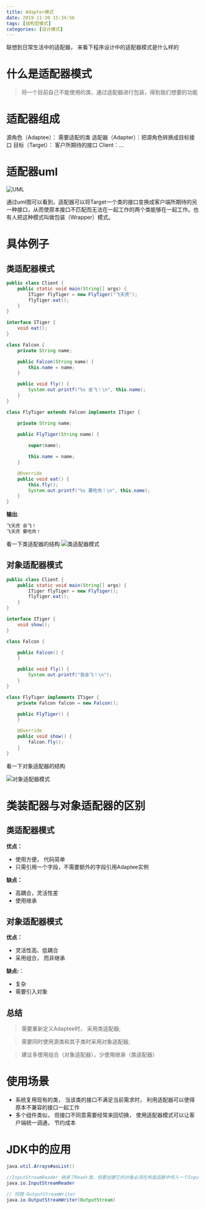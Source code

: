 ```yaml
---
title: Adapter模式
date: 2019-11-30 15:34:56
tags: [结构型模式]
categories: [设计模式]
---
```


联想到日常生活中的适配器， 来看下程序设计中的适配器模式是什么样的
<!--more-->

# 什么是适配器模式

> 将一个目前自己不能使用的类，通过适配器进行包装，得到我们想要的功能


# 适配器组成

源角色（Adaptee）： 需要适配的类
适配器（Adapter）：把源角色转换成目标接口
目标（Target）： 客户所期待的接口
Client：...

# 适配器uml

![UML](/适配器模式-UML.jpg)

通过uml图可以看到，适配器可以将Target一个类的接口变换成客户端所期待的另一种接口，从而使原本接口不匹配而无法在一起工作的两个类能够在一起工作。也有人把这种模式叫做包装（Wrapper）模式。
# 具体例子
## 类适配器模式
```java
public class Client {
    public static void main(String[] args) {
        ITiger flyTiger = new FlyTiger("飞天虎");
        flyTiger.eat();
    }
}

interface ITiger {
    void eat();
}

class Falcon {
    private String name;

    public Falcon(String name) {
        this.name = name;
    }

    public void fly() {
        System.out.printf("%s 会飞！\n", this.name);
    }
}

class FlyTiger extends Falcon implements ITiger {

    private String name;

    public FlyTiger(String name) {
        
        super(name);

        this.name = name;
    }

    @Override
    public void eat() {
        this.fly();
        System.out.printf("%s 要吃肉！\n", this.name);
    }
}
```

**输出**:

```java
飞天虎 会飞！
飞天虎 要吃肉！
```
看一下类适配器的结构
![类适配器模式](/类适配器模式.jpg)


## 对象适配器模式

```java
public class Client {
    public static void main(String[] args) {
        ITiger flyTiger = new FlyTiger();
        flyTiger.eat();
    }
}

interface ITiger {
    void show();
}

class Falcon {

    public Falcon() {
    }

    public void fly() {
        System.out.printf("我会飞！\n");
    }
}

class FlyTiger implements ITiger {
    private Falcon falcon = new Falcon();

    public FlyTiger() {
    }

    @Override
    public void show() {
        falcon.fly();
    }
}
```
看一下对象适配器的结构

![对象适配器模式](/对象适配器模式.jpg)

# 类装配器与对象适配器的区别

## 类适配器模式
**优点：**

* 使用方便， 代码简单
* 只需引用一个字段，不需要额外的字段引用Adaptee实例

**缺点：**

* 高耦合，灵活性差
* 使用继承


## 对象适配器模式

**优点：**

* 灵活性高、低耦合
* 采用组合， 而非继承

**缺点:**：

* 复杂
* 需要引入对象

## 总结

> 需要重新定义Adaptee时， 采用类适配器;

> 需要同时使用源类和其子类时采用对象适配器;

> 建议多使用组合（对象适配器），少使用继承（类适配器）

# 使用场景

* 系统复用现有的类， 当该类的接口不满足当前需求时， 利用适配器可以使得原本不兼容的接口一起工作
* 多个组件类似， 但接口不同意需要经常来回切换， 使用适配器模式可以让客户端统一调通， 节约成本

# JDK中的应用

```java
java.util.Arrays#asList()

//InputStreamReader 继承了Readr类，但要创建它的对象必须在构造函数中传入一个InputStream）(InputStream→Reader 字节到字符)
java.io.InputStreamReader

// 同理 OutputStreamWriter
java.io.OutputStreamWriter(OutputStream)
```